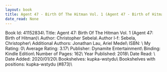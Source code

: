 ```yaml
---
layout: book
title: Agent 47 - Birth Of The Hitman Vol. 1 (Agent 47 - Birth of Hitman)
date_read: None
---
```


Book Id: 41152834\ 
Title: Agent 47: Birth Of The Hitman Vol. 1 (Agent 47: Birth of Hitman)\ 
Author: Christopher Sebela\ 
Author l-f: Sebela, Christopher\ 
Additional Authors: Jonathan Lau, Ariel Medel\ 
ISBN: \ 
My Rating: 0\ 
Average Rating: 3.17\ 
Publisher: Dynamite Entertainment\ 
Binding: Kindle Edition\ 
Number of Pages: 162\ 
Year Published: 2018\ 
Date Read: \ 
Date Added: 2020/01/20\ 
Bookshelves: kupka-wstydu\ 
Bookshelves with positions: kupka-wstydu (#873)\ 

